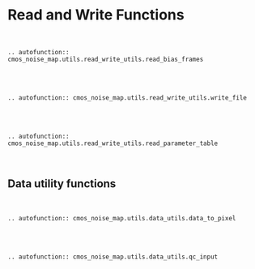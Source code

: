 # Read and Write Functions

<br>

```{eval-rst}
.. autofunction:: cmos_noise_map.utils.read_write_utils.read_bias_frames
```

<br><br>

```{eval-rst}
.. autofunction:: cmos_noise_map.utils.read_write_utils.write_file
```

<br><br>

```{eval-rst}
.. autofunction:: cmos_noise_map.utils.read_write_utils.read_parameter_table
```

<br>

## Data utility functions

<br>

```{eval-rst}
.. autofunction:: cmos_noise_map.utils.data_utils.data_to_pixel
```

<br><br>

```{eval-rst}
.. autofunction:: cmos_noise_map.utils.data_utils.qc_input
```

<br>